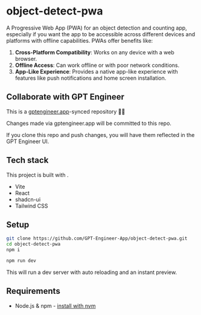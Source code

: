 # object-detect-pwa


A Progressive Web App (PWA) for an object detection and counting app, especially if you want the app to be accessible across different devices and platforms with offline capabilities. PWAs offer benefits like:

1. **Cross-Platform Compatibility**: Works on any device with a web browser.
2. **Offline Access**: Can work offline or with poor network conditions.
3. **App-Like Experience**: Provides a native app-like experience with features like push notifications and home screen installation.

## Collaborate with GPT Engineer

This is a [gptengineer.app](https://gptengineer.app)-synced repository 🌟🤖

Changes made via gptengineer.app will be committed to this repo.

If you clone this repo and push changes, you will have them reflected in the GPT Engineer UI.

## Tech stack

This project is built with .

- Vite
- React
- shadcn-ui
- Tailwind CSS

## Setup

```sh
git clone https://github.com/GPT-Engineer-App/object-detect-pwa.git
cd object-detect-pwa
npm i
```

```sh
npm run dev
```

This will run a dev server with auto reloading and an instant preview.

## Requirements

- Node.js & npm - [install with nvm](https://github.com/nvm-sh/nvm#installing-and-updating)

